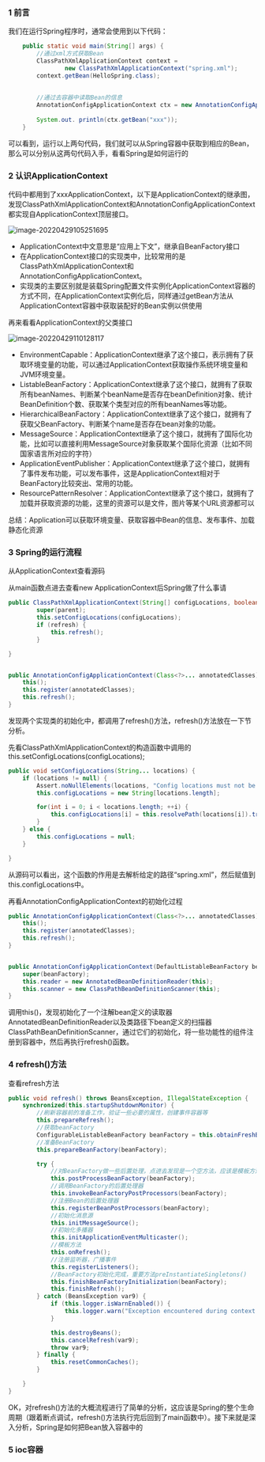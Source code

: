 ### 1 前言

我们在运行Spring程序时，通常会使用到以下代码：

```java
    public static void main(String[] args) {
        //通过xml方式获取Bean
        ClassPathXmlApplicationContext context =
                new ClassPathXmlApplicationContext("spring.xml");
        context.getBean(HelloSpring.class);
        
        
        //通过去容器中读取Bean的信息
        AnnotationConfigApplicationContext ctx = new AnnotationConfigApplicationContext(MainCofig.class);
        
        System.out.	println(ctx.getBean("xxx"));
    }
```

可以看到，运行以上两句代码，我们就可以从Spring容器中获取到相应的Bean，那么可以分别从这两句代码入手，看看Spring是如何运行的



### 2 认识ApplicationContext

代码中都用到了xxxApplicationContext，以下是ApplicationContext的继承图，发现ClassPathXmlApplicationContext和AnnotationConfigApplicationContext都实现自ApplicationContext顶层接口。

![image-20220429105251695](C:/Users/27069/AppData/Roaming/Typora/typora-user-images/image-20220429105251695.png)

- ApplicationContext中文意思是“应用上下文”，继承自BeanFactory接口
- 在ApplicationContext接口的实现类中，比较常用的是ClassPathXmlApplicationContext和AnnotationConfigApplicationContext。
- 实现类的主要区别就是装载Spring配置文件实例化ApplicationContext容器的方式不同，在ApplicationContext实例化后，同样通过getBean方法从ApplicationContext容器中获取装配好的Bean实例以供使用



再来看看ApplicationContext的父类接口

![image-20220429110128117](C:/Users/27069/AppData/Roaming/Typora/typora-user-images/image-20220429110128117.png)

- EnvironmentCapable：ApplicationContext继承了这个接口，表示拥有了获取环境变量的功能，可以通过ApplicationContext获取操作系统环境变量和JVM环境变量。
- ListableBeanFactory：ApplicationContext继承了这个接口，就拥有了获取所有beanNames、判断某个beanName是否存在beanDefinition对象、统计BeanDefinition个数、获取某个类型对应的所有beanNames等功能。
- HierarchicalBeanFactory：ApplicationContext继承了这个接口，就拥有了获取父BeanFactory、判断某个name是否存在bean对象的功能。
- MessageSource：ApplicationContext继承了这个接口，就拥有了国际化功能，比如可以直接利用MessageSource对象获取某个国际化资源（比如不同国家语言所对应的字符）
- ApplicationEventPublisher：ApplicationContext继承了这个接口，就拥有了事件发布功能，可以发布事件，这是ApplicationContext相对于BeanFactory比较突出、常用的功能。
- ResourcePatternResolver：ApplicationContext继承了这个接口，就拥有了加载并获取资源的功能，这里的资源可以是文件，图片等某个URL资源都可以



总结：Application可以获取环境变量、获取容器中Bean的信息、发布事件、加载静态化资源



### 3 Spring的运行流程

从ApplicationContext查看源码

从main函数点进去查看new ApplicationContext后Spring做了什么事请

```java
public ClassPathXmlApplicationContext(String[] configLocations, boolean refresh, ApplicationContext parent) throws BeansException {
        super(parent);
        this.setConfigLocations(configLocations);
        if (refresh) {
            this.refresh();
        }

}


public AnnotationConfigApplicationContext(Class<?>... annotatedClasses) {
    this();
    this.register(annotatedClasses);
    this.refresh();
}

```

发现两个实现类的初始化中，都调用了refresh()方法，refresh()方法放在一下节分析。



先看ClassPathXmlApplicationContext的构造函数中调用的this.setConfigLocations(configLocations);

```java
public void setConfigLocations(String... locations) {
    if (locations != null) {
        Assert.noNullElements(locations, "Config locations must not be null");
        this.configLocations = new String[locations.length];

        for(int i = 0; i < locations.length; ++i) {
            this.configLocations[i] = this.resolvePath(locations[i]).trim();
        }
    } else {
        this.configLocations = null;
    }

}
```

从源码可以看出，这个函数的作用是去解析给定的路径“spring.xml”，然后赋值到this.configLocations中。



再看AnnotationConfigApplicationContext的初始化过程

```java
public AnnotationConfigApplicationContext(Class<?>... annotatedClasses) {
    this();
    this.register(annotatedClasses);
    this.refresh();
}


public AnnotationConfigApplicationContext(DefaultListableBeanFactory beanFactory) {
    super(beanFactory);
    this.reader = new AnnotatedBeanDefinitionReader(this);
    this.scanner = new ClassPathBeanDefinitionScanner(this);
}
```

调用this()，发现初始化了一个注解bean定义的读取器AnnotatedBeanDefinitionReader以及类路径下bean定义的扫描器ClassPathBeanDefinitionScanner，通过它们的初始化，将一些功能性的组件注册到容器中，然后再执行refresh()函数。



### 4 refresh()方法

查看refresh方法

```java
public void refresh() throws BeansException, IllegalStateException {
    synchronized(this.startupShutdownMonitor) {
        //刷新容器前的准备工作，验证一些必要的属性，创建事件容器等
        this.prepareRefresh();
        //获取beanFactory
        ConfigurableListableBeanFactory beanFactory = this.obtainFreshBeanFactory();
        //准备BeanFactory
        this.prepareBeanFactory(beanFactory);

        try {
            //对BeanFactory做一些后置处理，点进去发现是一个空方法，应该是模板方法交由子类去实现
            this.postProcessBeanFactory(beanFactory);
            //调用BeanFactory的后置处理器
            this.invokeBeanFactoryPostProcessors(beanFactory);
            //注册Bean的后置处理器
            this.registerBeanPostProcessors(beanFactory);
            //初始化消息源
            this.initMessageSource();
            //初始化多播器
            this.initApplicationEventMulticaster();
            //模板方法
            this.onRefresh();
            //注册监听器，广播事件
            this.registerListeners();
            //BeanFactory初始化完成，重要方法preInstantiateSingletons()
            this.finishBeanFactoryInitialization(beanFactory);
            this.finishRefresh();
        } catch (BeansException var9) {
            if (this.logger.isWarnEnabled()) {
                this.logger.warn("Exception encountered during context initialization - cancelling refresh attempt: " + var9);
            }

            this.destroyBeans();
            this.cancelRefresh(var9);
            throw var9;
        } finally {
            this.resetCommonCaches();
        }

    }
}
```

OK，对refresh()方法的大概流程进行了简单的分析，这应该是Spring的整个生命周期（跟着断点调试，refresh()方法执行完后回到了main函数中）。接下来就是深入分析，Spring是如何把Bean放入容器中的



### 5 ioc容器

